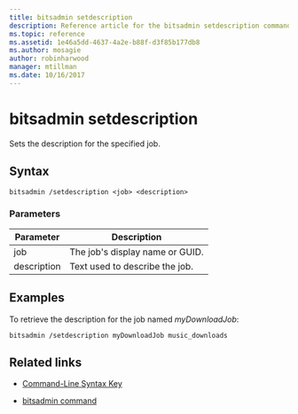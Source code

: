 ```yaml
---
title: bitsadmin setdescription
description: Reference article for the bitsadmin setdescription command, which sets the description of the specified job.
ms.topic: reference
ms.assetid: 1e46a5dd-4637-4a2e-b88f-d3f85b177db8
ms.author: mosagie
author: robinharwood
manager: mtillman
ms.date: 10/16/2017
---
```


# bitsadmin setdescription

Sets the description for the specified job.

## Syntax

```
bitsadmin /setdescription <job> <description>
```

### Parameters

| Parameter | Description |
| --------- | ----------- |
| job | The job's display name or GUID. |
| description | Text used to describe the job. |

## Examples

To retrieve the description for the job named *myDownloadJob*:

```
bitsadmin /setdescription myDownloadJob music_downloads
```

## Related links

- [Command-Line Syntax Key](command-line-syntax-key.md)

- [bitsadmin command](bitsadmin.md)
